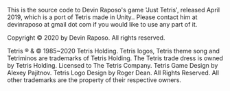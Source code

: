 This is the source code to Devin Raposo's game 'Just Tetris', released April 2019, which is a port of Tetris made in Unity.. Please contact him at devinraposo at gmail dot com if you would like to use any part of it.

Copyright © 2020 by Devin Raposo. All rights reserved.

Tetris ® & © 1985~2020 Tetris Holding.
Tetris logos, Tetris theme song and Tetriminos are trademarks of Tetris Holding.
The Tetris trade dress is owned by Tetris Holding. Licensed to The Tetris Company.
Tetris Game Design by Alexey Pajitnov.
Tetris Logo Design by Roger Dean.
All Rights Reserved.
All other trademarks are the property of their respective owners.
